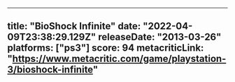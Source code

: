 
---
title: "BioShock Infinite"
date: "2022-04-09T23:38:29.129Z"
releaseDate: "2013-03-26"
platforms: ["ps3"]
score: 94
metacriticLink: "https://www.metacritic.com/game/playstation-3/bioshock-infinite"
---
